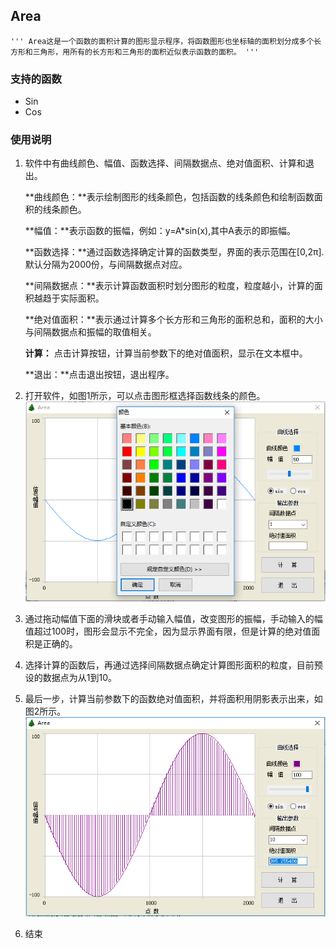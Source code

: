 ## Area ##
	''' Area这是一个函数的面积计算的图形显示程序，将函数图形也坐标轴的面积划分成多个长方形和三角形，用所有的长方形和三角形的面积近似表示函数的面积。 ''' 

### 支持的函数 ###
* Sin 
* Cos

### 使用说明 ###
1. 软件中有曲线颜色、幅值、函数选择、间隔数据点、绝对值面积、计算和退出。

	**曲线颜色：**表示绘制图形的线条颜色，包括函数的线条颜色和绘制函数面积的线条颜色。

	**幅值：**表示函数的振幅，例如：y=A*sin(x),其中A表示的即振幅。

	**函数选择：**通过函数选择确定计算的函数类型，界面的表示范围在[0,2π].默认分隔为2000份，与间隔数据点对应。

	**间隔数据点：**表示计算函数面积时划分图形的粒度，粒度越小，计算的面积越趋于实际面积。

	**绝对值面积：**表示通过计算多个长方形和三角形的面积总和，面积的大小与间隔数据点和振幅的取值相关。

	**计算：** 点击计算按钮，计算当前参数下的绝对值面积，显示在文本框中。

	**退出：**点击退出按钮，退出程序。

2. 打开软件，如图1所示，可以点击图形框选择函数线条的颜色。
	![图1](Area/res/2.png)

3. 通过拖动幅值下面的滑块或者手动输入幅值，改变图形的振幅，手动输入的幅值超过100时，图形会显示不完全，因为显示界面有限，但是计算的绝对值面积是正确的。
4. 选择计算的函数后，再通过选择间隔数据点确定计算图形面积的粒度，目前预设的数据点为从1到10。
5. 最后一步，计算当前参数下的函数绝对值面积，并将面积用阴影表示出来，如图2所示。
	![图2](Area/res/1.png)

6. 结束